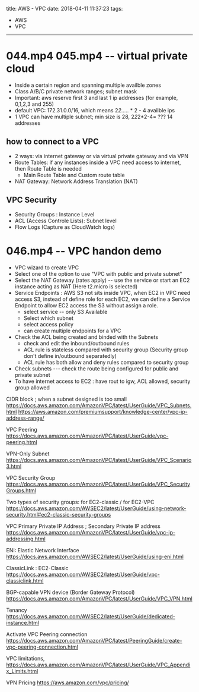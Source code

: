 title: AWS - VPC
date: 2018-04-11 11:37:23
tags:
- AWS
- VPC
---

# 044.mp4 045.mp4 -- virtual private cloud


* Inside a certain region and spanning multiple availble zones
* Class A/B/C private network ranges; subnet mask
* Important: aws reserve first 3 and last 1 ip addresses (for example, 0,1,2,3 and 255)
* default VPC: 172.31.0.0/16, which means 2*2*..... * 2 - 4 availble ips
* 1 VPC can have multiple subnet; min size is 28, 2*2*2*2-4= ??? 14 addresses

## how to connect to a VPC

* 2 ways: via internet gateway or via virtual private gateway and via VPN
* Route Tables: if any instances inside a VPC need access to internet, then Route Table is needed
   * Main Route Table and Custom route table
* NAT Gateway: Network Address Translation (NAT)

## VPC Security

* Security Groups : Instance Level
* ACL (Access Controle Lists): Subnet level
* Flow Logs (Capture as CloudWatch logs)


# 046.mp4 -- VPC handon demo

* VPC wizard to create VPC
* Select one of the option to use "VPC with public and private subnet"
* Select the NAT Gateway (rates apply) -- use the service or start an EC2 instance acting as NAT (Here t2.micro is selected)
* Service Endpoints : AWS S3 not sits inside VPC, when EC2 in VPC need access S3, instead of define role for each EC2, we can define a Service Endpoint to allow EC2 access the S3 without assign a role.
  * select service -- only S3 Available
  * Select which subnet
  * select access policy
  * can create multiple endpoints for a VPC
* Check the ACL being created and binded with the Subnets
  * check and edit the inbound/outbound rules
  * ACL rule is stateless compared with security group (Security group don't define in/outbound separatedly)
  * ACL rule has both allow and deny rules compared to security group
* Check subnets --- check the route being configured for public and private subnet
* To have internet access to EC2 : have rout to igw,  ACL allowed, security group allowed


CIDR block ; when a subnet designed is too small
https://docs.aws.amazon.com/AmazonVPC/latest/UserGuide/VPC_Subnets.html
https://aws.amazon.com/premiumsupport/knowledge-center/vpc-ip-address-range/

VPC Peering
https://docs.aws.amazon.com/AmazonVPC/latest/UserGuide/vpc-peering.html

VPN-Only Subnet
https://docs.aws.amazon.com/AmazonVPC/latest/UserGuide/VPC_Scenario3.html

VPC Security Group
https://docs.aws.amazon.com/AmazonVPC/latest/UserGuide/VPC_SecurityGroups.html

Two types of security groups: for EC2-classic / for EC2-VPC https://docs.aws.amazon.com/AWSEC2/latest/UserGuide/using-network-security.html#ec2-classic-security-groups


VPC Primary Private IP Address ; Secondary Private IP address
https://docs.aws.amazon.com/AmazonVPC/latest/UserGuide/vpc-ip-addressing.html

ENI: Elastic Network Interface
https://docs.aws.amazon.com/AWSEC2/latest/UserGuide/using-eni.html

ClassicLink : EC2-Classic
https://docs.aws.amazon.com/AWSEC2/latest/UserGuide/vpc-classiclink.html

BGP-capable VPN device (Border Gateway Protocol)
https://docs.aws.amazon.com/AmazonVPC/latest/UserGuide/VPC_VPN.html

Tenancy
https://docs.aws.amazon.com/AWSEC2/latest/UserGuide/dedicated-instance.html

Activate VPC Peering connection
https://docs.aws.amazon.com/AmazonVPC/latest/PeeringGuide/create-vpc-peering-connection.html

VPC limitations,
https://docs.aws.amazon.com/AmazonVPC/latest/UserGuide/VPC_Appendix_Limits.html


VPN Pricing
https://aws.amazon.com/vpc/pricing/
